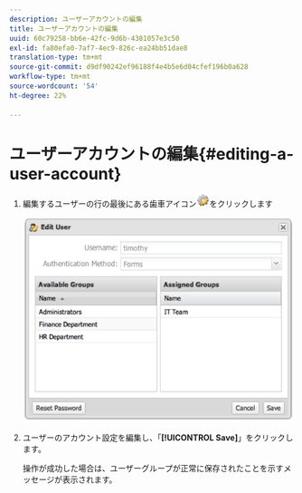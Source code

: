 ```yaml
---
description: ユーザーアカウントの編集
title: ユーザーアカウントの編集
uuid: 60c79258-bb6e-42fc-9d6b-4381057e3c50
exl-id: fa80efa0-7af7-4ec9-826c-ea24bb51dae8
translation-type: tm+mt
source-git-commit: d9df90242ef96188f4e4b5e6d04cfef196b0a628
workflow-type: tm+mt
source-wordcount: '54'
ht-degree: 22%

---
```


# ユーザーアカウントの編集{#editing-a-user-account}

1. 編集するユーザーの行の最後にある歯車アイコン![](assets/edit_icon.png)をクリックします

   ![](assets/edit_user_account.png)

1. ユーザーのアカウント設定を編集し、「**[!UICONTROL Save]**」をクリックします。

   操作が成功した場合は、ユーザーグループが正常に保存されたことを示すメッセージが表示されます。
